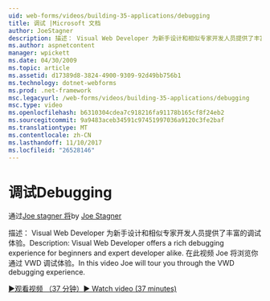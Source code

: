 ```yaml
---
uid: web-forms/videos/building-35-applications/debugging
title: 调试 |Microsoft 文档
author: JoeStagner
description: 描述： Visual Web Developer 为新手设计和相似专家开发人员提供了丰富的调试体验。 在本视频中 Joe 将浏览你通过 VW...
ms.author: aspnetcontent
manager: wpickett
ms.date: 04/30/2009
ms.topic: article
ms.assetid: d17389d8-3824-4900-9309-92d49bb756b1
ms.technology: dotnet-webforms
ms.prod: .net-framework
msc.legacyurl: /web-forms/videos/building-35-applications/debugging
msc.type: video
ms.openlocfilehash: b6310304cdea7c918216fa91178b165cf8f24eb2
ms.sourcegitcommit: 9a9483aceb34591c97451997036a9120c3fe2baf
ms.translationtype: MT
ms.contentlocale: zh-CN
ms.lasthandoff: 11/10/2017
ms.locfileid: "26528146"
---
```

<a name="debugging"></a><span data-ttu-id="e214a-104">调试</span><span class="sxs-lookup"><span data-stu-id="e214a-104">Debugging</span></span>
====================
<span data-ttu-id="e214a-105">通过[Joe stagner 将](https://github.com/JoeStagner)</span><span class="sxs-lookup"><span data-stu-id="e214a-105">by [Joe Stagner](https://github.com/JoeStagner)</span></span>

<span data-ttu-id="e214a-106">描述： Visual Web Developer 为新手设计和相似专家开发人员提供了丰富的调试体验。</span><span class="sxs-lookup"><span data-stu-id="e214a-106">Description: Visual Web Developer offers a rich debugging experience for beginners and expert developer alike.</span></span> <span data-ttu-id="e214a-107">在此视频 Joe 将浏览你通过 VWD 调试体验。</span><span class="sxs-lookup"><span data-stu-id="e214a-107">In this video Joe will tour you through the VWD debugging experience.</span></span>

[<span data-ttu-id="e214a-108">&#9654;观看视频 （37 分钟）</span><span class="sxs-lookup"><span data-stu-id="e214a-108">&#9654; Watch video (37 minutes)</span></span>](https://channel9.msdn.com/Blogs/ASP-NET-Site-Videos/debugging)
